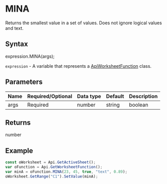 # MINA

Returns the smallest value in a set of values. Does not ignore logical values and text.

## Syntax

expression.MINA(args);

`expression` - A variable that represents a [ApiWorksheetFunction](../ApiWorksheetFunction.md) class.

## Parameters

| **Name** | **Required/Optional** | **Data type** | **Default** | **Description** |
| ------------- | ------------- | ------------- | ------------- | ------------- |
| args | Required | number | string | boolean | [ApiRange](../../ApiRange/ApiRange.md) | array | [ApiName](../../ApiName/ApiName.md) |  | Up to 255 values (number, text, logical value) for which the smallest value will be returned. The first argument is required, subsequent arguments are optional. Arguments can be numbers, logical values and text representations of numbers, names, ranges, or arrays. |

## Returns

number

## Example



```javascript
const oWorksheet = Api.GetActiveSheet();
var oFunction = Api.GetWorksheetFunction();
var minA = oFunction.MINA(23, 45, true, "text", 0.89);
oWorksheet.GetRange("C1").SetValue(minA);

```
